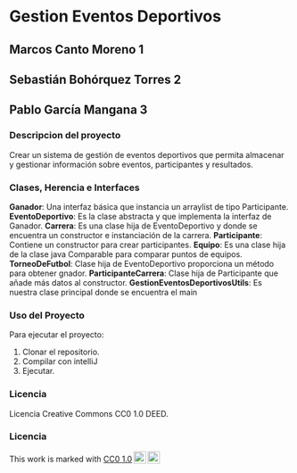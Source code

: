 # Gestion Eventos Deportivos

## Marcos Canto Moreno 1

## Sebastián Bohórquez Torres 2
## Pablo García Mangana 3

### **Descripcion del proyecto**
Crear un sistema de gestión de eventos deportivos que permita
almacenar y gestionar información sobre eventos, participantes y
resultados.

### Clases, Herencia e Interfaces
**Ganador**: Una interfaz básica que instancia un arraylist de tipo Participante.
**EventoDeportivo**: Es la clase abstracta y que implementa la interfaz de Ganador.
**Carrera**: Es una clase hija de EventoDeportivo y donde se encuentra un constructor e instanciación de la carrera. 
**Participante**: Contiene un constructor para crear participantes.
**Equipo**: Es una clase hija de la clase java Comparable para comparar puntos de equipos. 
**TorneoDeFutbol**: Clase hija de EventoDeportivo proporciona un método para obtener gnador.
**ParticipanteCarrera**: Clase hija de Participante que añade más datos al constructor.
**GestionEventosDeportivosUtils**: Es nuestra clase principal donde se encuentra el main


### Uso del Proyecto
Para ejecutar el proyecto:

1. Clonar el repositorio.
2. Compilar con intelliJ
3. Ejecutar.

### Licencia
Licencia Creative Commons CC0 1.0 DEED.

### Licencia
 <p xmlns:cc="http://creativecommons.org/ns#" >This work is marked with <a href="http://creativecommons.org/publicdomain/zero/1.0?ref=chooser-v1" target="_blank" rel="license noopener noreferrer" style="display:inline-block;">CC0 1.0<img style="height:22px!important;margin-left:3px;vertical-align:text-bottom;" src="https://mirrors.creativecommons.org/presskit/icons/cc.svg?ref=chooser-v1"><img style="height:22px!important;margin-left:3px;vertical-align:text-bottom;" src="https://mirrors.creativecommons.org/presskit/icons/zero.svg?ref=chooser-v1"></a></p> 
